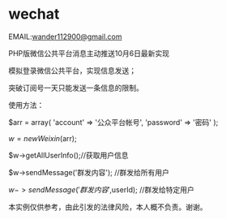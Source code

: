 wechat
======
EMAIL:wander112900@gmail.com

PHP版微信公共平台消息主动推送10月6日最新实现

模拟登录微信公共平台，实现信息发送；

突破订阅号一天只能发送一条信息的限制。


使用方法： 

$arr = array(
	'account' => '公众平台帐号',
	'password' => '密码'
);

$w = new Weixin($arr);

$w->getAllUserInfo();//获取用户信息

$w->sendMessage('群发内容'); //群发给所有用户

$w->sendMessage('群发内容',$userId); //群发给特定用户


本实例仅供参考，由此引发的法律风险，本人概不负责。谢谢。